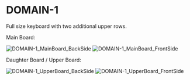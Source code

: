 # DOMAIN-1
 Full size keyboard with two additional upper rows.
 
 Main Board:
 
![DOMAIN-1_MainBoard_BackSide](https://user-images.githubusercontent.com/26027105/153122363-e5c97ad5-2af4-46ba-b32d-be949deebf11.png)
![DOMAIN-1_MainBoard_FrontSide](https://user-images.githubusercontent.com/26027105/153122381-76853e8b-b3f5-4480-85dd-bdbaf90802b2.png)

Daughter Board / Upper Board:

![DOMAIN-1_UpperBoard_BackSide](https://user-images.githubusercontent.com/26027105/153122466-05cb9456-2b89-4448-a82b-20b9df1d1580.png)
![DOMAIN-1_UpperBoard_FrontSide](https://user-images.githubusercontent.com/26027105/153122477-70b46137-32a6-4e1f-8e9c-e2895a7cd624.png)
